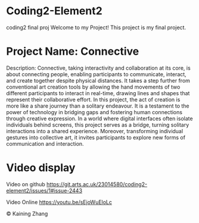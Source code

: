# Coding2-Element2
 coding2 final proj
Welcome to my Project! This project is my final project.

# Project Name: Connective

Description: 
Connective, taking interactivity and collaboration at its core, is about connecting people, enabling participants to communicate, interact, and create together despite physical distances. It takes a step further from conventional art creation tools by allowing the hand movements of two different participants to interact in real-time, drawing lines and shapes that represent their collaborative effort. In this project, the act of creation is more like a share journey than a solitary endeavour. It is a testament to the power of technology in bridging gaps and fostering human connections through creative expression. In a world where digital interfaces often isolate individuals behind screens, this project serves as a bridge, turning solitary interactions into a shared experience. Moreover, transforming individual gestures into collective art, it invites participants to explore new forms of communication and interaction.

# Video display
Video on github https://git.arts.ac.uk/23014580/coding2-element2/issues/1#issue-2443

Video Online https://youtu.be/sEjoWuEloLc

© Kaining Zhang
